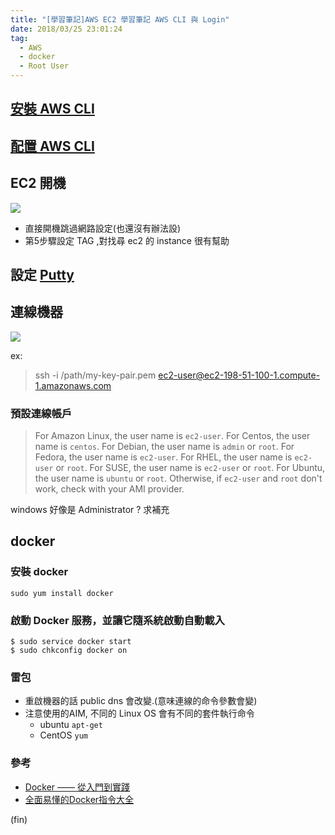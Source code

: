 ```yaml
---
title: "[學習筆記]AWS EC2 學習筆記 AWS CLI 與 Login"
date: 2018/03/25 23:01:24
tag:
  - AWS
  - docker
  - Root User
---
```


## [安裝 AWS CLI](https://docs.aws.amazon.com/zh_cn/cli/latest/userguide/installing.html)

## [配置 AWS CLI](https://docs.aws.amazon.com/zh_cn/cli/latest/userguide/cli-chap-getting-started.html#cli-quick-configuration)

## EC2 開機

![](https://i.imgur.com/dNGygaT.jpg)
- 直接開機跳過網路設定(也還沒有辦法設)
- 第5步驟設定 TAG ,對找尋 ec2 的 instance 很有幫助


## 設定 [Putty](https://docs.aws.amazon.com/zh_cn/AWSEC2/latest/UserGuide/putty.html?icmpid=docs_ec2_console) 


## 連線機器
![](https://i.imgur.com/xIQsEac.jpg)

ex:  
> ssh -i /path/my-key-pair.pem ec2-user@ec2-198-51-100-1.compute-1.amazonaws.com

### 預設連線帳戶
> For Amazon Linux, the user name is `ec2-user`.
> For Centos, the user name is `centos`. 
> For Debian, the user name is `admin` or `root`. 
> For Fedora, the user name is `ec2-user`. 
> For RHEL, the user name is `ec2-user` or `root`. 
> For SUSE, the user name is `ec2-user` or `root`. 
> For Ubuntu, the user name is `ubuntu` or `root`. 
> Otherwise, if `ec2-user` and `root` don't work, check with your AMI provider.

windows 好像是 Administrator ? 求補充


## docker 

### 安裝 docker
```
sudo yum install docker
```

### 啟動 Docker 服務，並讓它隨系統啟動自動載入

```
$ sudo service docker start
$ sudo chkconfig docker on
```



### 雷包
- 重啟機器的話 public dns 會改變.(意味連線的命令參數會變)
- 注意使用的AIM, 不同的 Linux OS 會有不同的套件執行命令
	- ubuntu `apt-get`
	- CentOS `yum`
### 參考

- [Docker —— 從入門到實踐](https://philipzheng.gitbooks.io/docker_practice)
- [全面易懂的Docker指令大全](https://www.gitbook.com/book/joshhu/dockercommands/details)

(fin)
